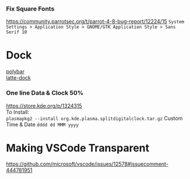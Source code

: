 ### Fix Square Fonts
https://community.parrotsec.org/t/parrot-4-8-bug-report/12224/15
`System Settings > Application Style > GNOME/GTK Application Style > Sans Serif 10`

# Dock
[polybar](https://github.com/polybar/polybar)  
[latte-dock](https://github.com/KDE/latte-dock)  

### One line Data & Clock 50% 
https://store.kde.org/p/1324315  
To Install:  
`plasmapkg2 --install org.kde.plasma.splitdigitalclock.tar.gz`
Custom Time & Date
`dddd dd MMM yyyy`

# Making VSCode Transparent
https://github.com/microsoft/vscode/issues/12578#issuecomment-444781951
